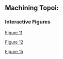 ## Machining Topoi:
### Interactive Figures
[Figure 11](https://rmomizo.github.io/C_C/figure11.html) 

[Figure 12](https://rmomizo.github.io/C_C/figure12.html) 

[Figure 15](https://rmomizo.github.io/C_C/figure15.htm) 

